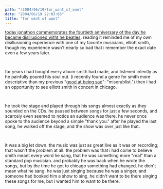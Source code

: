 ```yaml
---
path: "/2004/06/19/for_want_of_want" 
date: "2004/06/19 22:03:06" 
title: "for want of want" 
---
```

<p><a href="http://weblog.delacour.net/archives/2004/06/forty_years_ago_today.php">today jonathon commemorates the fourtieth anniversary of the day he became disillusioned witht he beatles</a>. reading it reminded me of my own disillusioning experience with one of my favorite musicians, elliott smith, though my experience wasn't nearly so bad that i remember the exact date even a few years later.</p><br><p>for years i had bought every album smith had made, and listened intently as he painfully poured his soul out. (i recently found a genre for smith more descriptive than my previous "<a href="http://weblog.randomchaos.com/index.php?date=2004-01-21&amp;title=knife+to+the+chest">good at being sad</a>": "miserablist.") then i had an opportunity to see elliott smith in concert in chicago.</p><br><p>he took the stage and played through his songs almost exactly as they sounded on the CDs. he paused between songs for just a few seconds, and scarcely even seemed to notice an audience was there. he never once spoke to the audience beyond a simple "thank you." after he played the last song, he walked off the stage, and the show was over just like that.</p><br><p>it was a big let down. the music was just as great live as it was on recording; that wasn't the problem at all. the problem was that i had come to believe smith meant every word he sang, that he was something more "real" than a standard pop musician. and probably he was back when he wrote the songs, but by the time he got to chicago something had changed. he didn't mean what he sang. he was just singing because he was a singer, and someone had booked him a show to sing. he didn't want to be there singing these songs for me, but i wanted him to want to be there.</p>